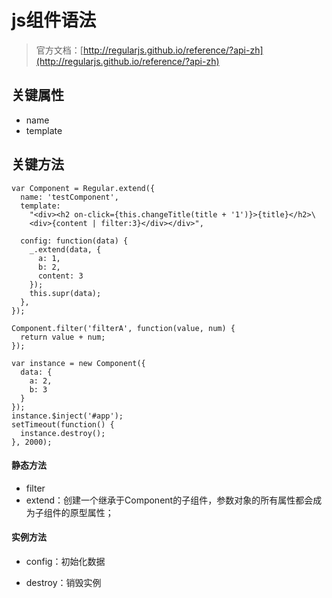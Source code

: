 # js组件语法

> 官方文档：[http://regularjs.github.io/reference/?api-zh](http://regularjs.github.io/reference/?api-zh)

## 关键属性

* name
* template

## 关键方法

```
var Component = Regular.extend({
  name: 'testComponent',
  template: 
    "<div><h2 on-click={this.changeTitle(title + '1')}>{title}</h2>\
    <div>{content | filter:3}</div></div>",

  config: function(data) {
    _.extend(data, {
      a: 1,
      b: 2,
      content: 3
    });
    this.supr(data);
  },
});

Component.filter('filterA', function(value, num) {
  return value + num;
});

var instance = new Component({
  data: {
    a: 2,
    b: 3
  }
});
instance.$inject('#app');
setTimeout(function() {
  instance.destroy();
}, 2000);
```

#### 静态方法

* filter
* extend：创建一个继承于Component的子组件，参数对象的所有属性都会成为子组件的原型属性；

#### 实例方法

* config：初始化数据

* destroy：销毁实例




